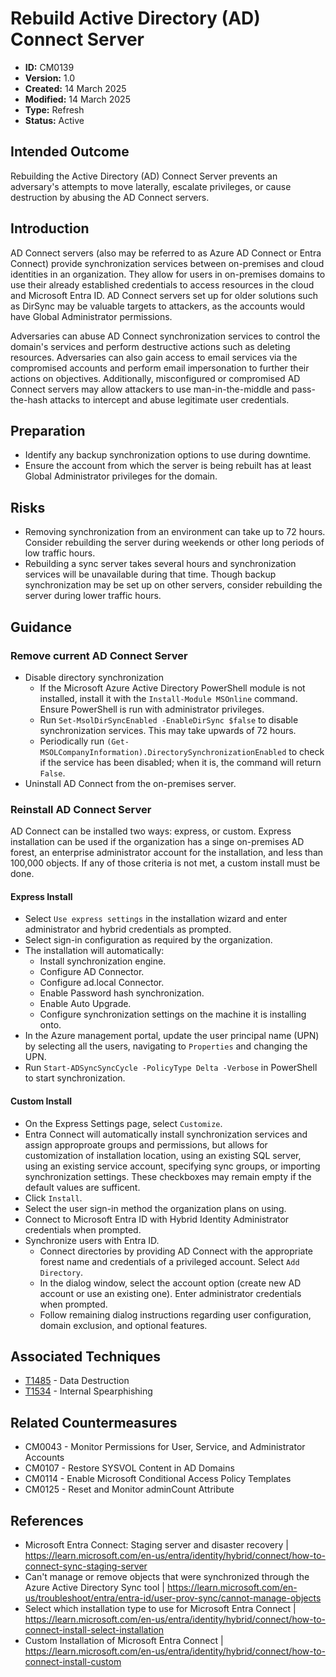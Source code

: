 # Rebuild Active Directory (AD) Connect Server

* **ID:** CM0139
* **Version:** 1.0
* **Created:** 14 March 2025
* **Modified:** 14 March 2025
* **Type:** Refresh
* **Status:** Active

## Intended Outcome

Rebuilding the Active Directory (AD) Connect Server prevents an adversary's attempts to move laterally, escalate privileges, or cause destruction by abusing the AD Connect servers. 

## Introduction

AD Connect servers (also may be referred to as Azure AD Connect or Entra Connect) provide synchronization services between on-premises and cloud identities in an organization. They allow for users in on-premises domains to use their already established credentials to access resources in the cloud and Microsoft Entra ID. AD Connect servers set up for older solutions such as DirSync may be valuable targets to attackers, as the accounts would have Global Administrator permissions. 

Adversaries can abuse AD Connect synchronization services to control the domain's services and perform destructive actions such as deleting resources. Adversaries can also gain access to email services via the compromised accounts and perform email impersonation to further their actions on objectives. Additionally, misconfigured or compromised AD Connect servers may allow attackers to use man-in-the-middle and pass-the-hash attacks to intercept and abuse legitimate user credentials. 

## Preparation

- Identify any backup synchronization options to use during downtime. 
- Ensure the account from which the server is being rebuilt has at least Global Administrator privileges for the domain. 

## Risks

- Removing synchronization from an environment can take up to 72 hours. Consider rebuilding the server during weekends or other long periods of low traffic hours. 
- Rebuilding a sync server takes several hours and synchronization services will be unavailable during that time. Though backup synchronization may be set up on other servers, consider rebuilding the server during lower traffic hours. 

## Guidance

### Remove current AD Connect Server

- Disable directory synchronization
	- If the Microsoft Azure Active Directory PowerShell module is not installed, install it with the `Install-Module MSOnline` command. Ensure PowerShell is run with administrator privileges. 
	- Run `Set-MsolDirSyncEnabled -EnableDirSync $false` to disable synchronization services. This may take upwards of 72 hours. 
	- Periodically run `(Get-MSOLCompanyInformation).DirectorySynchronizationEnabled` to check if the service has been disabled; when it is, the command will return `False`. 
- Uninstall AD Connect from the on-premises server. 

### Reinstall AD Connect Server

AD Connect can be installed two ways: express, or custom. Express installation can be used if the organization has a singe on-premises AD forest, an enterprise administrator account for the installation, and less than 100,000 objects. If any of those criteria is not met, a custom install must be done. 

#### Express Install

- Select `Use express settings` in the installation wizard and enter administrator and hybrid credentials as prompted.
- Select sign-in configuration as required by the organization. 
- The installation will automatically:
	- Install synchronization engine.
	- Configure AD Connector.
	- Configure ad.local Connector. 
	- Enable Password hash synchronization.
	- Enable Auto Upgrade.
	- Configure synchronization settings on the machine it is installing onto. 
- In the Azure management portal, update the user principal name (UPN) by selecting all the users, navigating to `Properties` and changing the UPN. 
- Run `Start-ADSyncSyncCycle -PolicyType Delta -Verbose` in PowerShell to start synchronization. 

#### Custom Install

- On the Express Settings page, select `Customize`.
- Entra Connect will automatically install synchronization services and assign approproate groups and permissions, but allows for customization of installation location, using an existing SQL server, using an existing service account, specifying sync groups, or importing synchronization settings. These checkboxes may remain empty if the default values are sufficent. 
- Click `Install`. 
- Select the user sign-in method the organization plans on using. 
- Connect to Microsoft Entra ID with Hybrid Identity Administrator credentials when prompted. 
- Synchronize users with Entra ID. 
	- Connect directories by providing AD Connect with the appropriate forest name and credentials of a privileged account. Select `Add Directory`. 
	- In the dialog window, select the account option (create new AD account or use an existing one). Enter administrator credentials when prompted. 
	- Follow remaining dialog instructions regarding user configuration, domain exclusion, and optional features. 

## Associated Techniques

- [T1485](https://attack.mitre.org/techniques/T1485) - Data Destruction
- [T1534](https://attack.mitre.org/techniques/T1534) - Internal Spearphishing

## Related Countermeasures

- CM0043 - Monitor Permissions for User, Service, and Administrator Accounts
- CM0107 - Restore SYSVOL Content in AD Domains
- CM0114 - Enable Microsoft Conditional Access Policy Templates
- CM0125 - Reset and Monitor adminCount Attribute

## References

- Microsoft Entra Connect: Staging server and disaster recovery | <https://learn.microsoft.com/en-us/entra/identity/hybrid/connect/how-to-connect-sync-staging-server>
- Can't manage or remove objects that were synchronized through the Azure Active Directory Sync tool | <https://learn.microsoft.com/en-us/troubleshoot/entra/entra-id/user-prov-sync/cannot-manage-objects>
- Select which installation type to use for Microsoft Entra Connect | <https://learn.microsoft.com/en-us/entra/identity/hybrid/connect/how-to-connect-install-select-installation>
- Custom Installation of Microsoft Entra Connect | <https://learn.microsoft.com/en-us/entra/identity/hybrid/connect/how-to-connect-install-custom>
